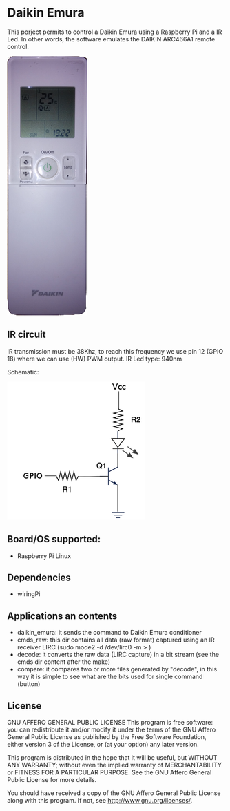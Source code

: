 # Daikin Emura
This porject permits to control a Daikin Emura using a Raspberry Pi and a IR Led.
In other words, the software emulates the DAIKIN ARC466A1 remote control.

![Alt text](img/ARC466A1.png)

## IR circuit
IR transmission must be 38Khz, to reach this frequency we use pin 12 (GPIO 18) where we can use (HW) PWM output.
IR Led type: 940nm

Schematic:

![Alt text](img/ir_transmit.png)

## Board/OS supported:
  - Raspberry Pi Linux

## Dependencies
  - wiringPi

## Applications an contents
  - daikin_emura: it sends the command to Daikin Emura conditioner
  - cmds_raw: this dir contains all data (raw format) captured using an IR receiver LIRC (sudo mode2 -d /dev/lirc0 -m > <file>)
  - decode: it converts the raw data (LIRC capture) in a bit stream (see the cmds dir content after the make)
  - compare: it compares two or more files generated by "decode", in this way it is simple to see what are the bits used for single command (button)

## License
GNU AFFERO GENERAL PUBLIC LICENSE
This program is free software: you can redistribute it and/or modify
it under the terms of the GNU Affero General Public License as
published by the Free Software Foundation, either version 3 of the
License, or (at your option) any later version.

This program is distributed in the hope that it will be useful,
but WITHOUT ANY WARRANTY; without even the implied warranty of
MERCHANTABILITY or FITNESS FOR A PARTICULAR PURPOSE.  See the
GNU Affero General Public License for more details.

You should have received a copy of the GNU Affero General Public License
along with this program.  If not, see <http://www.gnu.org/licenses/>.
